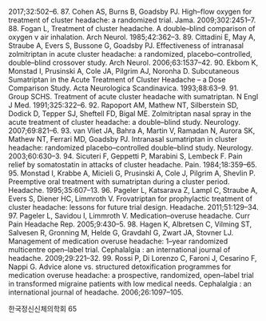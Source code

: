 2017;32:502–6.
87. Cohen AS, Burns B, Goadsby PJ. High–flow oxygen for treatment of cluster headache: a randomized trial. Jama. 2009;302:2451–7.
88. Fogan L, Treatment of cluster headache. A double–blind comparison of oxygen v air inhalation. Arch Neurol. 1985;42:362–3.
89. Cittadini E, May A, Straube A, Evers S, Bussone G, Goadsby PJ. Effectiveness of intranasal zolmitriptan in acute cluster headache: a randomized, placebo–controlled, double–blind crossover study. Arch Neurol. 2006;63:1537–42.
90. Ekbom K, Monstad I, Prusinski A, Cole JA, Pilgrim AJ, Noronha D. Subcutaneous Sumatriptan in the Acute Treatment of Cluster Headache – a Dose Comparison Study. Acta Neurologica Scandinavica. 1993;88:63–9.
91. Group SCHS. Treatment of acute cluster headache with sumatriptan. N Engl J Med. 1991;325:322–6.
92. Rapoport AM, Mathew NT, Silberstein SD, Dodick D, Tepper SJ, Sheftell FD, Bigal ME. Zolmitriptan nasal spray in the acute treatment of cluster headache: a double–blind study. Neurology. 2007;69:821–6.
93. van Vliet JA, Bahra A, Martin V, Ramadan N, Aurora SK, Mathew NT, Ferrari MD, Goadsby PJ. Intranasal sumatriptan in cluster headache: randomized placebo–controlled double–blind study. Neurology. 2003;60:630–3.
94. Sicuteri F, Geppetti P, Marabini S, Lembeck F. Pain relief by somatostatin in attacks of cluster headache. Pain. 1984;18:359–65.
95. Monstad I, Krabbe A, Micieli G, Prusinski A, Cole J, Pilgrim A, Shevlin P. Preemptive oral treatment with sumatriptan during a cluster period. Headache. 1995;35:607–13.
96. Pageler L, Katsarava Z, Lampl C, Straube A, Evers S, Diener HC, Limmroth V. Frovatriptan for prophylactic treatment of cluster headache: lessons for future trial design. Headache. 2011;51:129–34.
97. Pageler L, Savidou I, Limmroth V. Medication–overuse headache. Curr Pain Headache Rep. 2005;9:430–5.
98. Hagen K, Albretsen C, Vilming ST, Salvesen R, Gronning M, Helde G, Gravdahl G, Zwart JA, Stovner LJ. Management of medication overuse headache: 1–year randomized multicentre open–label trial. Cephalalgia : an international journal of headache. 2009;29:221–32.
99. Rossi P, Di Lorenzo C, Faroni J, Cesarino F, Nappi G. Advice alone vs. structured detoxification programmes for medication overuse headache: a prospective, randomized, open–label trial in transformed migraine patients with low medical needs. Cephalalgia : an international journal of headache. 2006;26:1097–105.

한국정신신체의학회
<PAGE>65